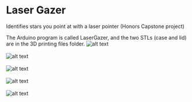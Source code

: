 # Laser Gazer
Identifies stars you point at with a laser pointer (Honors Capstone project)

The Arduino program is called LaserGazer, and the two STLs (case and lid) are in the 3D printing files folder.
![alt text](https://raw.githubusercontent.com/BenRStutzman/laser-gazer/master/Pictures/DSCN1505.JPG)
<br><br>
![alt text](https://raw.githubusercontent.com/BenRStutzman/laser-gazer/master/Pictures/LazerGazer.JPG)
<br><br>
![alt text](https://raw.githubusercontent.com/BenRStutzman/laser-gazer/master/Pictures/Layout.jpg)
<br><br>
![alt text](https://raw.githubusercontent.com/BenRStutzman/laser-gazer/master/Pictures/20191120_203152.jpg)
<br><br>
![alt text](https://raw.githubusercontent.com/BenRStutzman/laser-gazer/master/Pictures/20191120_202206.jpg)

